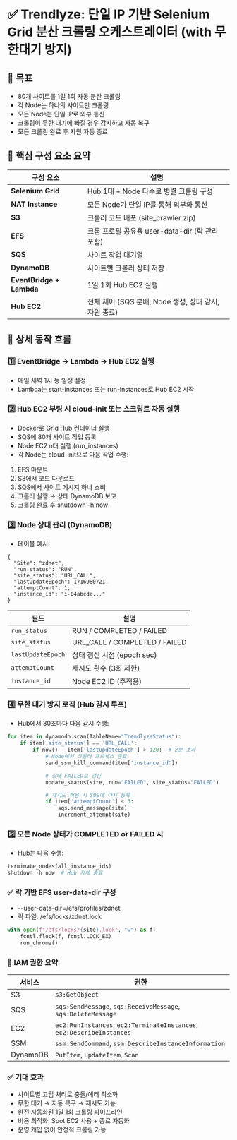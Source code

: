 # ✅ Trendlyze: 단일 IP 기반 Selenium Grid 분산 크롤링 오케스트레이터 (with 무한대기 방지)
## 📌 목표
* 80개 사이트를 1일 1회 자동 분산 크롤링
* 각 Node는 하나의 사이트만 크롤링
* 모든 Node는 단일 IP로 외부 통신
* 크롤링이 무한 대기에 빠질 경우 감지하고 자동 복구
* 모든 크롤링 완료 후 자원 자동 종료

## 🔗 핵심 구성 요소 요약
| 구성 요소                    | 설명                                    |
| ------------------------ | ------------------------------------- |
| **Selenium Grid**        | Hub 1대 + Node 다수로 병렬 크롤링 구성           |
| **NAT Instance**         | 모든 Node가 단일 IP를 통해 외부와 통신             |
| **S3**                   | 크롤러 코드 배포 (site\_crawler.zip)         |
| **EFS**                  | 크롬 프로필 공유용 user-data-dir (락 관리 포함)    |
| **SQS**                  | 사이트 작업 대기열                            |
| **DynamoDB**             | 사이트별 크롤러 상태 저장                        |
| **EventBridge + Lambda** | 1일 1회 Hub EC2 실행                      |
| **Hub EC2**              | 전체 제어 (SQS 분배, Node 생성, 상태 감시, 자원 종료) |

## 🧠 상세 동작 흐름
### 1️⃣ EventBridge → Lambda → Hub EC2 실행
* 매일 새벽 1시 등 일정 설정
* Lambda는 start-instances 또는 run-instances로 Hub EC2 시작
### 2️⃣ Hub EC2 부팅 시 cloud-init 또는 스크립트 자동 실행
* Docker로 Grid Hub 컨테이너 실행
* SQS에 80개 사이트 작업 등록
* Node EC2 n대 실행 (run_instances)
* 각 Node는 cloud-init으로 다음 작업 수행:
1.  EFS 마운트
2. S3에서 코드 다운로드
3. SQS에서 사이트 메시지 하나 소비
4. 크롤러 실행 → 상태 DynamoDB 보고
5. 크롤링 완료 후 shutdown -h now
### 3️⃣ Node 상태 관리 (DynamoDB)
* 테이블 예시:
```
{
  "Site": "zdnet",
  "run_status": "RUN",
  "site_status": "URL_CALL",
  "lastUpdateEpoch": 1716980721,
  "attemptCount": 1,
  "instance_id": "i-04abcde..."
}
```
| 필드                | 설명                             |
| ----------------- | ------------------------------ |
| `run_status`      | RUN / COMPLETED / FAILED       |
| `site_status`     | URL\_CALL / COMPLETED / FAILED |
| `lastUpdateEpoch` | 상태 갱신 시점 (epoch sec)           |
| `attemptCount`    | 재시도 횟수 (3회 제한)                 |
| `instance_id`     | Node EC2 ID (추적용)              |
### 4️⃣ 무한 대기 방지 로직 (Hub 감시 루프)
* Hub에서 30초마다 다음 감시 수행:
```python
for item in dynamodb.scan(TableName="TrendlyzeStatus"):
    if item['site_status'] == 'URL_CALL':
        if now() - item['lastUpdateEpoch'] > 120:  # 2분 초과
            # Node에서 크롤러 프로세스 종료
            send_ssm_kill_command(item['instance_id'])

            # 상태 FAILED로 갱신
            update_status(site, run="FAILED", site_status="FAILED")

            # 재시도 허용 시 SQS에 다시 등록
            if item['attemptCount'] < 3:
                sqs.send_message(site)
                increment_attempt(site)
```

### 5️⃣ 모든 Node 상태가 COMPLETED or FAILED 시
* Hub는 다음 수행:
```python
terminate_nodes(all_instance_ids)
shutdown -h now  # Hub 자체 종료
```

### ✅ 락 기반 EFS user-data-dir 구성
* --user-data-dir=/efs/profiles/zdnet
* 락 파일: /efs/locks/zdnet.lock
```python
with open(f"/efs/locks/{site}.lock", "w") as f:
    fcntl.flock(f, fcntl.LOCK_EX)
    run_chrome()

```

### 🔐 IAM 권한 요약
| 서비스      | 권한                                                                    |
| -------- | --------------------------------------------------------------------- |
| S3       | `s3:GetObject`                                                        |
| SQS      | `sqs:SendMessage`, `sqs:ReceiveMessage`, `sqs:DeleteMessage`          |
| EC2      | `ec2:RunInstances`, `ec2:TerminateInstances`, `ec2:DescribeInstances` |
| SSM      | `ssm:SendCommand`, `ssm:DescribeInstanceInformation`                  |
| DynamoDB | `PutItem`, `UpdateItem`, `Scan`                                       |

### ✅ 기대 효과
* 사이트별 고립 처리로 충돌/에러 최소화
* 무한 대기 → 자동 복구 → 재시도 가능
* 완전 자동화된 1일 1회 크롤링 파이프라인
* 비용 최적화: Spot EC2 사용 + 종료 자동화
* 운영 개입 없이 안정적 크롤링 가능
